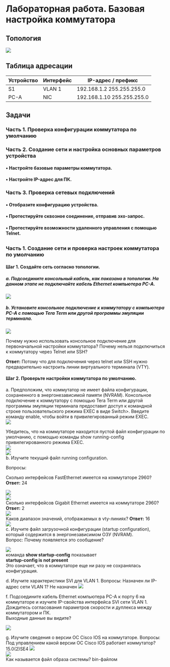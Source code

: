 # Лабораторная работа. Базовая настройка коммутатора 

## Топология

![](picture/1.PNG)
## Таблица адресации

Устройство    | Интерфейс     | IP-адрес / префикс
------------- | ------------- | ------------- 
S1            | VLAN 1        | 192.168.1.2    255.255.255.0
PC-A          | NIC           | 192.168.1.10   255.255.255.0

## Задачи
### Часть 1. Проверка конфигурации коммутатора по умолчанию
### Часть 2. Создание сети и настройка основных параметров устройства
#### •	Настройте базовые параметры коммутатора.
#### •	Настройте IP-адрес для ПК.
### Часть 3. Проверка сетевых подключений
#### •	Отобразите конфигурацию устройства.
#### •	Протестируйте сквозное соединение, отправив эхо-запрос.
#### •	Протестируйте возможности удаленного управления с помощью Telnet.  
##  
### Часть 1. Создание сети и проверка настроек коммутатора по умолчанию
#### Шаг 1. Создайте сеть согласно топологии.
##### a.	Подсоедините консольный кабель, как показано в топологии. На данном этапе не подключайте кабель Ethernet компьютера PC-A.
![](picture/2.PNG)
##### b.	Установите консольное подключение к коммутатору с компьютера PC-A с помощью Tera Term или другой программы эмуляции терминала.
![](picture/3.PNG)  

Почему нужно использовать консольное подключение для первоначальной настройки коммутатора? Почему нельзя подключиться к коммутатору через Telnet или SSH?  

**Ответ:** Потому что для подключения через telnet или SSH нужно предварительно настроить линии виртуального терминала (VTY).  

#### Шаг 2. Проверьте настройки коммутатора по умолчанию.  

a.	Предположим, что коммутатор не имеет файла конфигурации, сохраненного в энергонезависимой памяти (NVRAM). Консольное подключение к коммутатору с помощью Tera Term или другой программы эмуляции терминала предоставит доступ к командной строке пользовательского режима EXEC в виде Switch>. Введите команду enable, чтобы войти в привилегированный режим EXEC.  
![](picture/4.PNG)  

Убедитесь, что на коммутаторе находится пустой файл конфигурации по умолчанию, с помощью команды show running-config привилегированного режима EXEC.  
![](picture/5.PNG)  
![](picture/6.PNG)  
b.	Изучите текущий файл running configuration.  

Вопросы:  

Сколько интерфейсов FastEthernet имеется на коммутаторе 2960? **Ответ:** 24  

![](picture/7.PNG)  
![](picture/8.PNG)  
Сколько интерфейсов Gigabit Ethernet имеется на коммутаторе 2960? **Ответ:** 2  
![](picture/9.PNG)  
Каков диапазон значений, отображаемых в vty-линиях? **Ответ:** 16  
![](picture/10.PNG)  
c.	Изучите файл загрузочной конфигурации (startup configuration), который содержится в энергонезависимом ОЗУ (NVRAM).  
Вопрос: Почему появляется это сообщение?  

![](picture/11.PNG)  
команда **show startup-config** показывает   
**startup-config is not present**  
Это означает, что в коммутаторе еще ни разу не сохранялась конфигурация.  

d.	Изучите характеристики SVI для VLAN 1.
Вопросы:
Назначен ли IP-адрес сети VLAN 1? Не назначен
![](picture/12.PNG)  

f.	Подсоедините кабель Ethernet компьютера PC-A к порту 6 на коммутаторе и изучите IP-свойства интерфейса SVI сети VLAN 1.  
Дождитесь согласования параметров скорости и дуплекса между коммутатором и ПК.  
Выходные данные вы видите?  

![](picture/13.PNG)  

g.	Изучите сведения о версии ОС Cisco IOS на коммутаторе.
Вопросы:
Под управлением какой версии ОС Cisco IOS работает коммутатор? 15.0(2)SE4 
![](picture/14.PNG)  
![](picture/15.PNG)  
Как называется файл образа системы? bin-файлом










